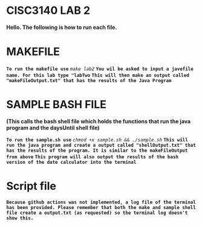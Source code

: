 # CISC3140 LAB 2
**Hello. The following is how to run each file.**

# MAKEFILE
**``To run the makefile use``** *`make lab2`*
**``You wil be asked to input a javefile name. For this lab type "labTwo``**
**``This will then make an output called "makeFileOutput.txt" that has the results of the Java Program``**

# SAMPLE BASH FILE
**(This calls the bash shell file which holds the functions that run the java program and the daysUntil shell file)**

**``To run the sample.sh use``** *``chmod +x sample.sh && ./sample.sh``*
**``This will run the java program and create a output called "shellOutput.txt" that has the results of the program. It is similar to the makeFileOutput from above``**
**``This program will also output the results of the bash version of the date calculator into the terminal``**

# Script file
**``Because github actions was not implemented, a log file of the terminal has been provided. Please remember that both the make and sample shell file create a output.txt (as requested) so the terminal log doesn't show this.``**


